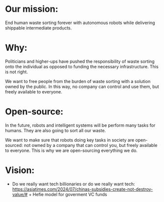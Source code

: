 
# Our mission:

End human waste sorting forever with autonomous robots while delivering shippable intermediate products.

# Why:

Politicians and higher-ups have pushed the responsibility of waste sorting onto the individual as opposed to funding the necessary infrastructure. This is not right.

We want to free people from the burden of waste sorting with a solution owned by the public. In this way, no company can control and use them, but freely available to everyone.

# Open-source:

In the future, robots and intelligent systems will be perform many tasks for humans. They are also going to sort all our waste.

We want to make sure that robots doing key tasks in society are open-sourced: not owned by a company that can control you, but freely available to everyone. 
This is why we are open-sourcing everything we do.

# Vision:

- Do we really want tech billionaries or do we really want tech: https://asiatimes.com/2024/07/chinas-subsidies-create-not-destroy-value/# + Hefie model for goverment VC funds
